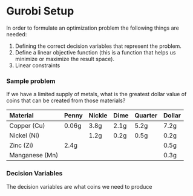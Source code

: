 # Gurobi Setup
 In order to formulate an optimization problem the following things are needed:
 
1. Defining the correct decision variables that represent the problem.
2. Define a linear objective function (this is a function that helps us minimize or maximize the result space).
3. Linear constraints

### Sample problem
If we have a limited supply of metals, what is the greatest dollar value of 
coins that can be created from those materials?

| Material    | Penny | Nickle | Dime | Quarter | Dollar |
|:------------|:------|:------|:-----|:--------|:------|
| Copper (Cu) | 0.06g | 3.8g  | 2.1g | 5.2g    | 7.2g  |
| Nickel (Ni) |       | 1.2g  | 0.2g | 0.5g    | 0.2g  |
| Zinc (Zi)   | 2.4g  |       |      |         |0.5g|
|Manganese (Mn)|    |     |      |      |0.3g|

### Decision Variables
The decision variables are what coins we need to produce
